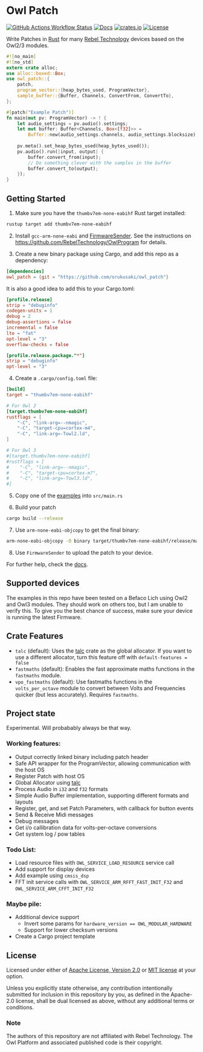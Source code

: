 # Owl Patch
[![GitHub Actions Workflow Status](https://img.shields.io/github/actions/workflow/status/orukusaki/owl_patch/rust.yml)](https://github.com/orukusaki/owl_patch/actions)
[![Docs](https://img.shields.io/docsrs/owl_patch)](https://docs.rs/owl_patch/latest/owl_patch/)
[![crates.io](https://img.shields.io/crates/v/owl_patch.svg)](https://crates.io/crates/owl_patch)
[![License](https://img.shields.io/crates/l/owl_patch.svg)](https://github.com/orukusaki/owl_patch/README.md)

Write Patches in [Rust](https://www.rust-lang.org/) for many [Rebel Technology](https://www.rebeltech.org/) devices based on the Owl2/3 modules.
```rust
#![no_main]
#![no_std]
extern crate alloc;
use alloc::boxed::Box;
use owl_patch::{
    patch,
    program_vector::{heap_bytes_used, ProgramVector},
    sample_buffer::{Buffer, Channels, ConvertFrom, ConvertTo},
};

#[patch("Example Patch")]
fn main(mut pv: ProgramVector) -> ! {
    let audio_settings = pv.audio().settings;
    let mut buffer: Buffer<Channels, Box<[f32]>> =
        Buffer::new(audio_settings.channels, audio_settings.blocksize);
        
    pv.meta().set_heap_bytes_used(heap_bytes_used());
    pv.audio().run(|input, output| {
        buffer.convert_from(input);
        // Do something clever with the samples in the buffer
        buffer.convert_to(output);
    });
}
```

## Getting Started

1. Make sure you have the `thumbv7em-none-eabihf` Rust target installed:
```bash
rustup target add thumbv7em-none-eabihf
```

2. Install `gcc-arm-none-eabi` and [FirmwareSender](<https://github.com/pingdynasty/FirmwareSender/releases>). See the instructions on <https://github.com/RebelTechnology/OwlProgram> for details.

3. Create a new binary package using Cargo, and add this repo as a dependency:
```toml   
[dependencies]
owl_patch = {git = "https://github.com/orukusaki/owl_patch"}
```
It is also a good idea to add this to your Cargo.toml:
```toml
[profile.release]
strip = "debuginfo"
codegen-units = 1
debug = 2
debug-assertions = false
incremental = false
lto = "fat"
opt-level = "3"
overflow-checks = false

[profile.release.package."*"]
strip = "debuginfo"
opt-level = "3"
```

4. Create a `.cargo/config.toml` file:
```toml
[build]
target = "thumbv7em-none-eabihf"

# For Owl 2
[target.thumbv7em-none-eabihf]
rustflags = [
    "-C", "link-arg=--nmagic",
    "-C", "target-cpu=cortex-m4",
    "-C", "link-arg=-Towl2.ld",
]

# For Owl 3
#[target.thumbv7em-none-eabihf]
#rustflags = [
#    "-C", "link-arg=--nmagic",
#    "-C", "target-cpu=cortex-m7",
#    "-C", "link-arg=-Towl3.ld",
#]
```

5. Copy one of the [examples](https://github.com/orukusaki/owl_patch/tree/main/examples) into `src/main.rs`

6. Build your patch
```bash
cargo build --release
```

7. Use `arm-none-eabi-objcopy` to get the final binary:
```bash
arm-none-eabi-objcopy -O binary target/thumbv7em-none-eabihf/release/main target/thumbv7em-none-eabihf/release/main.bin
```

8. Use `FirmwareSender` to upload the patch to your device.

For further help, check the [docs](https://docs.rs/owl_patch/latest/owl_patch/).

## Supported devices
The examples in this repo have been tested on a Befaco Lich using Owl2 and Owl3 modules.  They should work on others too, but I am unable to verify this.  To give you the best chance of success, make sure your device is running the latest Firmware.

## Crate Features
- `talc` (default): Uses the [talc](https://crates.io/crates/talc) crate as the global allocator. If you want to use a different allocator, turn this feature off with `default-features = false`
- `fastmaths` (default): Enables the fast approximate maths functions in the `fastmaths` module.
- `vpo_fastmaths` (default): Use fastmaths functions in the `volts_per_octave` module to convert between Volts and Frequencies quicker (but less accurately). Requires `fastmaths`.

## Project state
Experimental. Will probabably always be that way.

### Working features:
- Output correctly linked binary including patch header
- Safe API wrapper for the ProgramVector, allowing communication with the host OS
- Register Patch with host OS
- Global Allocator using [talc](https://crates.io/crates/talc)
- Process Audio in `i32` and `f32` formats
- Simple Audio Buffer implementation, supporting different formats and layouts
- Register, get, and set Patch Parameters, with callback for button events
- Send & Receive Midi messages
- Debug messages
- Get i/o callibration data for volts-per-octave conversions
- Get system log / pow tables

### Todo List:

- Load resource files with `OWL_SERVICE_LOAD_RESOURCE` service call
- Add support for display devices
- Add example using `cmsis_dsp`
- FFT init service calls with `OWL_SERVICE_ARM_RFFT_FAST_INIT_F32` and `OWL_SERVICE_ARM_CFFT_INIT_F32`

### Maybe pile:

- Additional device support
  - Invert some params for `hardware_version == OWL_MODULAR_HARDWARE`
  - Support for lower checksum versions
- Create a Cargo project template

## License

Licensed under either of <a href="LICENSE-APACHE">Apache License, Version 2.0</a>
or <a href="LICENSE-MIT">MIT license</a> at your option.

Unless you explicitly state otherwise, any contribution intentionally submitted
for inclusion in this repository by you, as defined in the Apache-2.0 license,
shall be dual licensed as above, without any additional terms or conditions.

### Note
The authors of this repository are not affiliated with Rebel Technology. The Owl Platform and associated published code is their copyright.
